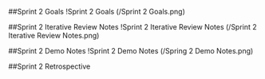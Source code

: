 ##Sprint 2 Goals
!Sprint 2 Goals
(/Sprint 2 Goals.png)

##Sprint 2 Iterative Review Notes
!Sprint 2 Iterative Review Notes
(/Sprint 2 Iterative Review Notes.png)

##Sprint 2 Demo Notes
!Sprint 2 Demo Notes
(/Spring 2 Demo Notes.png)

##Sprint 2 Retrospective